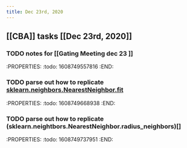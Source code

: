 ```yaml
---
title: Dec 23rd, 2020
---
```


## [[CBA]] tasks  [[Dec 23rd, 2020]]
### TODO notes for [[Gating Meeting dec 23 ]]
:PROPERTIES:
:todo: 1608749557816
:END:
### TODO parse out how to replicate [sklearn.neighbors.NearestNeighbor.fit](https://github.com/scikit-learn/scikit-learn/blob/f0ab589f/sklearn/neighbors/base.py#L794)
:PROPERTIES:
:todo: 1608749668938
:END:
### TODO parse out how to replicate (sklearn.neightbors.NearestNeighbor.radius_neighbors)[]
:PROPERTIES:
:todo: 1608749737951
:END:
